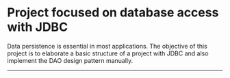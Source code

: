 # Project focused on database access with JDBC

Data persistence is essential in most applications.
The objective of this project is to elaborate a basic structure of a project
with JDBC and also implement the DAO design pattern manually.

--------



